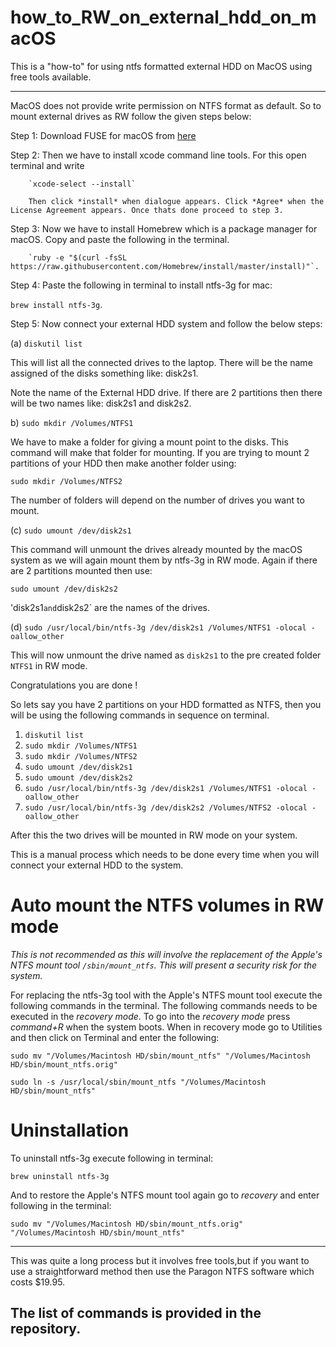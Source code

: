 # how_to_RW_on_external_hdd_on_macOS
This is a "how-to" for using ntfs formatted external HDD on MacOS using free tools available.

----------------------------------------------------------------------------------------------------------------------------

MacOS does not provide write permission on NTFS format as default. So to mount external drives as RW follow the given steps below:

Step 1: Download FUSE for macOS from [here](https://sourceforge.net/projects/osxfuse/files/latest/download)

Step 2: Then we have to install xcode command line tools. For this open terminal and write

        `xcode-select --install`

        Then click *install* when dialogue appears. Click *Agree* when the License Agreement appears. Once thats done proceed to step 3.
        
Step 3: Now we have to install Homebrew which is a package manager for macOS. Copy and paste the following in the terminal.

        `ruby -e "$(curl -fsSL https://raw.githubusercontent.com/Homebrew/install/master/install)"`.
        
Step 4: Paste the following in terminal to install ntfs-3g for mac: 

`brew install ntfs-3g`.

Step 5: Now connect your external HDD system and follow the below steps:

(a) `diskutil list`

This will list all the connected drives to the laptop. There will be the name assigned of the disks something like: disk2s1.
            
Note the name of the External HDD drive. If there are 2 partitions then there will be two names like: disk2s1 and disk2s2.
            
b) `sudo mkdir /Volumes/NTFS1`

We have to make a folder for giving a mount point to the disks. This command will make that folder for mounting. If you are trying to mount 2 partitions of your HDD then make another folder using: 

`sudo mkdir /Volumes/NTFS2`

The number of folders will depend on the number of drives you want to mount.
            
(c) `sudo umount /dev/disk2s1`

This command will unmount the drives already mounted by the macOS system as we will again mount them by ntfs-3g in RW mode.
Again if there are 2 partitions mounted then use: 

`sudo umount /dev/disk2s2`

'disk2s1` and `disk2s2` are the names of the drives.
            
(d) `sudo /usr/local/bin/ntfs-3g /dev/disk2s1 /Volumes/NTFS1 -olocal -oallow_other`

This will now unmount the drive named as `disk2s1` to the pre created folder `NTFS1` in RW mode.

Congratulations you are done !

So lets say you have 2 partitions on your HDD formatted as NTFS, then you will be using the following commands in sequence on terminal.
        
1. `diskutil list`
2. `sudo mkdir /Volumes/NTFS1`
3. `sudo mkdir /Volumes/NTFS2`
4. `sudo umount /dev/disk2s1`
4. `sudo umount /dev/disk2s2`
5. `sudo /usr/local/bin/ntfs-3g /dev/disk2s1 /Volumes/NTFS1 -olocal -oallow_other`
6. `sudo /usr/local/bin/ntfs-3g /dev/disk2s2 /Volumes/NTFS2 -olocal -oallow_other`
        
After this the two drives will be mounted in RW mode on your system.

This is a manual process which needs to be done every time when you will connect your external HDD to the system.

# Auto mount the NTFS volumes in RW mode

*This is not recommended as this will involve the replacement of the Apple's NTFS mount tool `/sbin/mount_ntfs`. This will present a security risk for the system.*

For replacing the ntfs-3g tool with the Apple's NTFS mount tool execute the following commands in the terminal. The following commands needs to be executed in the *recovery mode*. To go into the *recovery mode* press *command+R* when the system boots. When in recovery mode go to Utilities and then click on Terminal and enter the following:

`sudo mv "/Volumes/Macintosh HD/sbin/mount_ntfs" "/Volumes/Macintosh HD/sbin/mount_ntfs.orig"`

`sudo ln -s /usr/local/sbin/mount_ntfs "/Volumes/Macintosh HD/sbin/mount_ntfs"`

# Uninstallation 
To uninstall ntfs-3g execute following in terminal:

`brew uninstall ntfs-3g`

And to restore the Apple's NTFS mount tool again go to *recovery* and enter following in the terminal:

`sudo mv "/Volumes/Macintosh HD/sbin/mount_ntfs.orig" "/Volumes/Macintosh HD/sbin/mount_ntfs"`


----------------------------------------------------------------------------------------------------------------------------

This was quite a long process but it involves free tools,but if you want to use a straightforward method then use the Paragon NTFS software which costs $19.95.

## The list of commands is provided in the repository.
